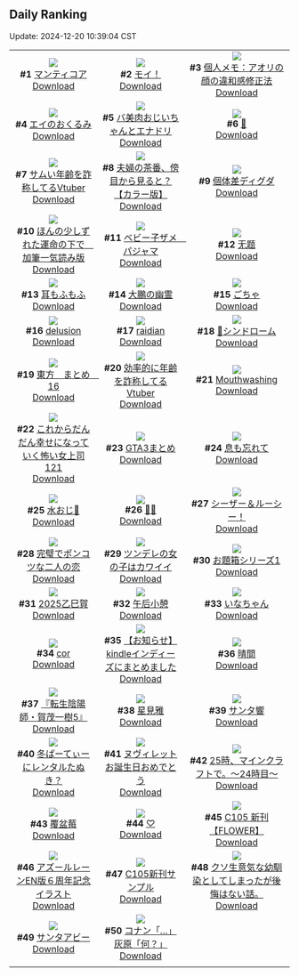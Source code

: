 ## Daily Ranking
Update: 2024-12-20 10:39:04 CST

|      |      |      |
| :----: | :----: | :----: |
| ![](https://i.pixiv.re/c/240x480/img-master/img/2024/12/17/00/00/09/125255535_p0_master1200.jpg)<br>**#1** [マンティコア](https://www.pixiv.net/artworks/125255535)<br>[Download](https://i.pixiv.re/img-original/img/2024/12/17/00/00/09/125255535_p0.jpg) | ![](https://i.pixiv.re/c/240x480/img-master/img/2024/12/17/12/55/35/125267172_p0_master1200.jpg)<br>**#2** [モイ！](https://www.pixiv.net/artworks/125267172)<br>[Download](https://i.pixiv.re/img-original/img/2024/12/17/12/55/35/125267172_p0.jpg) | ![](https://i.pixiv.re/c/240x480/img-master/img/2024/12/17/06/00/07/125261832_p0_master1200.jpg)<br>**#3** [個人メモ：アオリの顔の違和感修正法](https://www.pixiv.net/artworks/125261832)<br>[Download](https://i.pixiv.re/img-original/img/2024/12/17/06/00/07/125261832_p0.jpg) |
| ![](https://i.pixiv.re/c/240x480/img-master/img/2024/12/18/00/44/51/125285109_p0_master1200.jpg)<br>**#4** [エイのおくるみ](https://www.pixiv.net/artworks/125285109)<br>[Download](https://i.pixiv.re/img-original/img/2024/12/18/00/44/51/125285109_p0.jpg) | ![](https://i.pixiv.re/c/240x480/img-master/img/2024/12/18/00/00/57/125283526_p0_master1200.jpg)<br>**#5** [バ美肉おじいちゃんとエナドリ](https://www.pixiv.net/artworks/125283526)<br>[Download](https://i.pixiv.re/img-original/img/2024/12/18/00/00/57/125283526_p0.jpg) | ![](https://i.pixiv.re/c/240x480/img-master/img/2024/12/18/19/00/04/125302254_p0_master1200.jpg)<br>**#6** [🌸](https://www.pixiv.net/artworks/125302254)<br>[Download](https://i.pixiv.re/img-original/img/2024/12/18/19/00/04/125302254_p0.png) |
| ![](https://i.pixiv.re/c/240x480/img-master/img/2024/12/17/20/41/24/125276683_p0_master1200.jpg)<br>**#7** [サムい年齢を詐称してるVtuber](https://www.pixiv.net/artworks/125276683)<br>[Download](https://i.pixiv.re/img-original/img/2024/12/17/20/41/24/125276683_p0.png) | ![](https://i.pixiv.re/c/240x480/img-master/img/2024/12/17/00/01/03/125255710_p0_master1200.jpg)<br>**#8** [夫婦の茶番、傍目から見ると？【カラー版】](https://www.pixiv.net/artworks/125255710)<br>[Download](https://i.pixiv.re/img-original/img/2024/12/17/00/01/03/125255710_p0.jpg) | ![](https://i.pixiv.re/c/240x480/img-master/img/2024/12/17/12/06/06/125266374_p0_master1200.jpg)<br>**#9** [個体差ディグダ](https://www.pixiv.net/artworks/125266374)<br>[Download](https://i.pixiv.re/img-original/img/2024/12/17/12/06/06/125266374_p0.png) |
| ![](https://i.pixiv.re/c/240x480/img-master/img/2024/12/18/16/14/14/125270807_p0_master1200.jpg)<br>**#10** [ほんの少しずれた運命の下で　加筆一気読み版](https://www.pixiv.net/artworks/125270807)<br>[Download](https://i.pixiv.re/img-original/img/2024/12/18/16/14/14/125270807_p0.jpg) | ![](https://i.pixiv.re/c/240x480/img-master/img/2024/12/18/00/46/27/125285162_p0_master1200.jpg)<br>**#11** [ベビー子ザメ　パジャマ](https://www.pixiv.net/artworks/125285162)<br>[Download](https://i.pixiv.re/img-original/img/2024/12/18/00/46/27/125285162_p0.jpg) | ![](https://i.pixiv.re/c/240x480/img-master/img/2024/12/17/00/00/30/125255611_p0_master1200.jpg)<br>**#12** [无题](https://www.pixiv.net/artworks/125255611)<br>[Download](https://i.pixiv.re/img-original/img/2024/12/17/00/00/30/125255611_p0.png) |
| ![](https://i.pixiv.re/c/240x480/img-master/img/2024/12/17/20/40/48/125276665_p0_master1200.jpg)<br>**#13** [耳もふもふ](https://www.pixiv.net/artworks/125276665)<br>[Download](https://i.pixiv.re/img-original/img/2024/12/17/20/40/48/125276665_p0.png) | ![](https://i.pixiv.re/c/240x480/img-master/img/2024/12/18/00/00/20/125283425_p0_master1200.jpg)<br>**#14** [大鵬の幽霊](https://www.pixiv.net/artworks/125283425)<br>[Download](https://i.pixiv.re/img-original/img/2024/12/18/00/00/20/125283425_p0.jpg) | ![](https://i.pixiv.re/c/240x480/img-master/img/2024/12/17/00/00/25/125255589_p0_master1200.jpg)<br>**#15** [ごちゃ](https://www.pixiv.net/artworks/125255589)<br>[Download](https://i.pixiv.re/img-original/img/2024/12/17/00/00/25/125255589_p0.jpg) |
| ![](https://i.pixiv.re/c/240x480/img-master/img/2024/12/18/00/00/19/125283421_p0_master1200.jpg)<br>**#16** [delusion](https://www.pixiv.net/artworks/125283421)<br>[Download](https://i.pixiv.re/img-original/img/2024/12/18/00/00/19/125283421_p0.png) | ![](https://i.pixiv.re/c/240x480/img-master/img/2024/12/17/12/43/01/125266959_p0_master1200.jpg)<br>**#17** [raidian](https://www.pixiv.net/artworks/125266959)<br>[Download](https://i.pixiv.re/img-original/img/2024/12/17/12/43/01/125266959_p0.jpg) | ![](https://i.pixiv.re/c/240x480/img-master/img/2024/12/17/20/42/58/125276724_p0_master1200.jpg)<br>**#18** [🦊シンドローム](https://www.pixiv.net/artworks/125276724)<br>[Download](https://i.pixiv.re/img-original/img/2024/12/17/20/42/58/125276724_p0.png) |
| ![](https://i.pixiv.re/c/240x480/img-master/img/2024/12/17/00/21/25/125256624_p0_master1200.jpg)<br>**#19** [東方　まとめ　16](https://www.pixiv.net/artworks/125256624)<br>[Download](https://i.pixiv.re/img-original/img/2024/12/17/00/21/25/125256624_p0.png) | ![](https://i.pixiv.re/c/240x480/img-master/img/2024/12/18/20/02/59/125304114_p0_master1200.jpg)<br>**#20** [効率的に年齢を詐称してるVtuber](https://www.pixiv.net/artworks/125304114)<br>[Download](https://i.pixiv.re/img-original/img/2024/12/18/20/02/59/125304114_p0.png) | ![](https://i.pixiv.re/c/240x480/img-master/img/2024/12/17/13/06/55/125267385_p0_master1200.jpg)<br>**#21** [Mouthwashing](https://www.pixiv.net/artworks/125267385)<br>[Download](https://i.pixiv.re/img-original/img/2024/12/17/13/06/55/125267385_p0.jpg) |
| ![](https://i.pixiv.re/c/240x480/img-master/img/2024/12/17/17/00/22/125271034_p0_master1200.jpg)<br>**#22** [これからだんだん幸せになっていく怖い女上司121](https://www.pixiv.net/artworks/125271034)<br>[Download](https://i.pixiv.re/img-original/img/2024/12/17/17/00/22/125271034_p0.jpg) | ![](https://i.pixiv.re/c/240x480/img-master/img/2024/12/18/15/51/36/125298041_p0_master1200.jpg)<br>**#23** [GTA3まとめ](https://www.pixiv.net/artworks/125298041)<br>[Download](https://i.pixiv.re/img-original/img/2024/12/18/15/51/36/125298041_p0.png) | ![](https://i.pixiv.re/c/240x480/img-master/img/2024/12/18/00/00/09/125283378_p0_master1200.jpg)<br>**#24** [息も忘れて](https://www.pixiv.net/artworks/125283378)<br>[Download](https://i.pixiv.re/img-original/img/2024/12/18/00/00/09/125283378_p0.png) |
| ![](https://i.pixiv.re/c/240x480/img-master/img/2024/12/17/00/00/46/125255674_p0_master1200.jpg)<br>**#25** [水おじ🐳](https://www.pixiv.net/artworks/125255674)<br>[Download](https://i.pixiv.re/img-original/img/2024/12/17/00/00/46/125255674_p0.jpg) | ![](https://i.pixiv.re/c/240x480/img-master/img/2024/12/17/02/36/46/125259630_p0_master1200.jpg)<br>**#26** [🍬🐭](https://www.pixiv.net/artworks/125259630)<br>[Download](https://i.pixiv.re/img-original/img/2024/12/17/02/36/46/125259630_p0.png) | ![](https://i.pixiv.re/c/240x480/img-master/img/2024/12/17/00/12/51/125256316_p0_master1200.jpg)<br>**#27** [シーザー＆ルーシー！](https://www.pixiv.net/artworks/125256316)<br>[Download](https://i.pixiv.re/img-original/img/2024/12/17/00/12/51/125256316_p0.jpg) |
| ![](https://i.pixiv.re/c/240x480/img-master/img/2024/12/17/17/14/08/125271276_p0_master1200.jpg)<br>**#28** [完璧でポンコツな二人の恋](https://www.pixiv.net/artworks/125271276)<br>[Download](https://i.pixiv.re/img-original/img/2024/12/17/17/14/08/125271276_p0.jpg) | ![](https://i.pixiv.re/c/240x480/img-master/img/2024/12/18/17/43/33/125300196_p0_master1200.jpg)<br>**#29** [ツンデレの女の子はカワイイ](https://www.pixiv.net/artworks/125300196)<br>[Download](https://i.pixiv.re/img-original/img/2024/12/18/17/43/33/125300196_p0.jpg) | ![](https://i.pixiv.re/c/240x480/img-master/img/2024/12/18/13/41/01/125296043_p0_master1200.jpg)<br>**#30** [お題箱シリーズ1](https://www.pixiv.net/artworks/125296043)<br>[Download](https://i.pixiv.re/img-original/img/2024/12/18/13/41/01/125296043_p0.png) |
| ![](https://i.pixiv.re/c/240x480/img-master/img/2024/12/17/16/11/01/125270197_p0_master1200.jpg)<br>**#31** [2025乙巳賀](https://www.pixiv.net/artworks/125270197)<br>[Download](https://i.pixiv.re/img-original/img/2024/12/17/16/11/01/125270197_p0.jpg) | ![](https://i.pixiv.re/c/240x480/img-master/img/2024/12/18/14/15/06/125296599_p0_master1200.jpg)<br>**#32** [午后小憩](https://www.pixiv.net/artworks/125296599)<br>[Download](https://i.pixiv.re/img-original/img/2024/12/18/14/15/06/125296599_p0.png) | ![](https://i.pixiv.re/c/240x480/img-master/img/2024/12/17/18/30/06/125273137_p0_master1200.jpg)<br>**#33** [いなちゃん](https://www.pixiv.net/artworks/125273137)<br>[Download](https://i.pixiv.re/img-original/img/2024/12/17/18/30/06/125273137_p0.jpg) |
| ![](https://i.pixiv.re/c/240x480/img-master/img/2024/12/18/00/08/42/125284017_p0_master1200.jpg)<br>**#34** [cor](https://www.pixiv.net/artworks/125284017)<br>[Download](https://i.pixiv.re/img-original/img/2024/12/18/00/08/42/125284017_p0.png) | ![](https://i.pixiv.re/c/240x480/img-master/img/2024/12/18/00/00/23/125283434_p0_master1200.jpg)<br>**#35** [【お知らせ】kindleインディーズにまとめました](https://www.pixiv.net/artworks/125283434)<br>[Download](https://i.pixiv.re/img-original/img/2024/12/18/00/00/23/125283434_p0.jpg) | ![](https://i.pixiv.re/c/240x480/img-master/img/2024/12/17/01/44/49/125258694_p0_master1200.jpg)<br>**#36** [晴間](https://www.pixiv.net/artworks/125258694)<br>[Download](https://i.pixiv.re/img-original/img/2024/12/17/01/44/49/125258694_p0.jpg) |
| ![](https://i.pixiv.re/c/240x480/img-master/img/2024/12/17/00/00/02/125255501_p0_master1200.jpg)<br>**#37** [『転生陰陽師・賀茂一樹5』](https://www.pixiv.net/artworks/125255501)<br>[Download](https://i.pixiv.re/img-original/img/2024/12/17/00/00/02/125255501_p0.jpg) | ![](https://i.pixiv.re/c/240x480/img-master/img/2024/12/17/18/55/27/125273691_p0_master1200.jpg)<br>**#38** [星見雅](https://www.pixiv.net/artworks/125273691)<br>[Download](https://i.pixiv.re/img-original/img/2024/12/17/18/55/27/125273691_p0.jpg) | ![](https://i.pixiv.re/c/240x480/img-master/img/2024/12/17/00/00/30/125255607_p0_master1200.jpg)<br>**#39** [サンタ響](https://www.pixiv.net/artworks/125255607)<br>[Download](https://i.pixiv.re/img-original/img/2024/12/17/00/00/30/125255607_p0.jpg) |
| ![](https://i.pixiv.re/c/240x480/img-master/img/2024/12/18/12/29/33/125294926_p0_master1200.jpg)<br>**#40** [冬ぱーてぃーにレンタルたぬき？](https://www.pixiv.net/artworks/125294926)<br>[Download](https://i.pixiv.re/img-original/img/2024/12/18/12/29/33/125294926_p0.png) | ![](https://i.pixiv.re/c/240x480/img-master/img/2024/12/18/12/08/33/125294538_p0_master1200.jpg)<br>**#41** [ヌヴィレットお誕生日おめでとう](https://www.pixiv.net/artworks/125294538)<br>[Download](https://i.pixiv.re/img-original/img/2024/12/18/12/08/33/125294538_p0.jpg) | ![](https://i.pixiv.re/c/240x480/img-master/img/2024/12/17/11/59/15/125266175_p0_master1200.jpg)<br>**#42** [25時、マインクラフトで。〜24時目〜](https://www.pixiv.net/artworks/125266175)<br>[Download](https://i.pixiv.re/img-original/img/2024/12/17/11/59/15/125266175_p0.jpg) |
| ![](https://i.pixiv.re/c/240x480/img-master/img/2024/12/17/18/58/21/125273750_p0_master1200.jpg)<br>**#43** [覆盆莓](https://www.pixiv.net/artworks/125273750)<br>[Download](https://i.pixiv.re/img-original/img/2024/12/17/18/58/21/125273750_p0.jpg) | ![](https://i.pixiv.re/c/240x480/img-master/img/2024/12/17/22/12/55/125279809_p0_master1200.jpg)<br>**#44** [♡](https://www.pixiv.net/artworks/125279809)<br>[Download](https://i.pixiv.re/img-original/img/2024/12/17/22/12/55/125279809_p0.jpg) | ![](https://i.pixiv.re/c/240x480/img-master/img/2024/12/17/10/53/40/125265314_p0_master1200.jpg)<br>**#45** [C105 新刊【FLOWER】](https://www.pixiv.net/artworks/125265314)<br>[Download](https://i.pixiv.re/img-original/img/2024/12/17/10/53/40/125265314_p0.jpg) |
| ![](https://i.pixiv.re/c/240x480/img-master/img/2024/12/17/00/00/19/125255569_p0_master1200.jpg)<br>**#46** [アズールレーンEN版６周年記念イラスト](https://www.pixiv.net/artworks/125255569)<br>[Download](https://i.pixiv.re/img-original/img/2024/12/17/00/00/19/125255569_p0.png) | ![](https://i.pixiv.re/c/240x480/img-master/img/2024/12/17/18/21/36/125272940_p0_master1200.jpg)<br>**#47** [C105新刊サンプル](https://www.pixiv.net/artworks/125272940)<br>[Download](https://i.pixiv.re/img-original/img/2024/12/17/18/21/36/125272940_p0.png) | ![](https://i.pixiv.re/c/240x480/img-master/img/2024/12/18/21/50/16/125307461_p0_master1200.jpg)<br>**#48** [クソ生意気な幼馴染としてしまったが後悔はない話。](https://www.pixiv.net/artworks/125307461)<br>[Download](https://i.pixiv.re/img-original/img/2024/12/18/21/50/16/125307461_p0.jpg) |
| ![](https://i.pixiv.re/c/240x480/img-master/img/2024/12/17/01/42/09/125258643_p0_master1200.jpg)<br>**#49** [サンタアビー](https://www.pixiv.net/artworks/125258643)<br>[Download](https://i.pixiv.re/img-original/img/2024/12/17/01/42/09/125258643_p0.jpg) | ![](https://i.pixiv.re/c/240x480/img-master/img/2024/12/17/12/48/24/125267052_p0_master1200.jpg)<br>**#50** [コナン「…」灰原「何？」](https://www.pixiv.net/artworks/125267052)<br>[Download](https://i.pixiv.re/img-original/img/2024/12/17/12/48/24/125267052_p0.jpg) |
|      |
